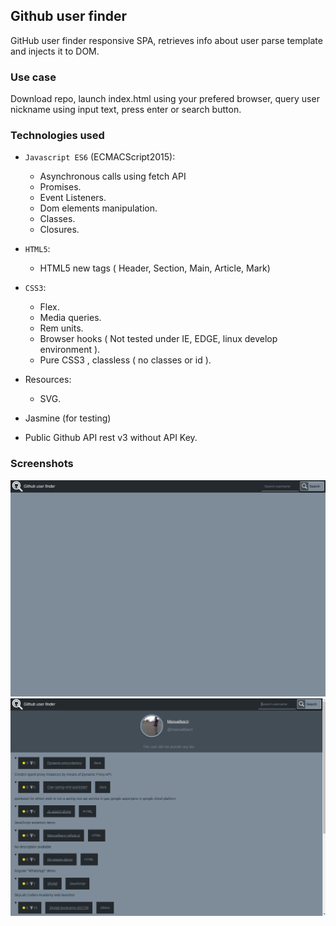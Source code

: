 ## Github user finder

GitHub user finder responsive SPA, retrieves info about user parse template and injects it to DOM.

### Use case

Download repo, launch index.html using your prefered browser, query user nickname using input text, press enter or search button.

### Technologies used

- `Javascript ES6` (ECMACScript2015):
    - Asynchronous calls using fetch API
    - Promises.
    - Event Listeners.
    - Dom elements manipulation.
    - Classes.
    - Closures.
- `HTML5`:
    - HTML5 new tags ( Header, Section, Main, Article, Mark)
- `CSS3`:
    - Flex.
    - Media queries.
    - Rem units.
    - Browser hooks ( Not tested under IE, EDGE, linux develop environment ).
    - Pure CSS3 , classless ( no classes or id ).
- Resources:
    - SVG.

- Jasmine (for testing)

- Public Github API rest v3 without API Key.

### Screenshots
![screenshot](img/screenshot1.png)
![screenshot](img/screenshot2.png)


